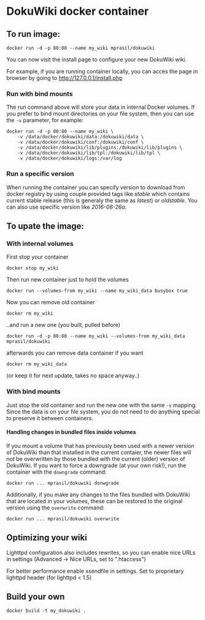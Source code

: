 DokuWiki docker container
=========================


To run image:
-------------

	docker run -d -p 80:80 --name my_wiki mprasil/dokuwiki 

You can now visit the install page to configure your new DokuWiki wiki.

For example, if you are running container locally, you can acces the page 
in browser by going to http://127.0.0.1/install.php

### Run with bind mounts ###

The run command above will store your data in internal Docker volumes. If you prefer to bind mount directories on your file system, then you can use the `-v` parameter, for example:

    docker run -d -p 80:80 --name my_wiki \
        -v /data/docker/dokuwiki/data:/dokuwiki/data \
        -v /data/docker/dokuwiki/conf:/dokuwiki/conf \
        -v /data/docker/dokuwiki/lib/plugins:/dokuwiki/lib/plugins \
        -v /data/docker/dokuwiki/lib/tpl:/dokuwiki/lib/tpl \
        -v /data/docker/dokuwiki/logs:/var/log

### Run a specific version ###

When running the container you can specify version to download from docker registry by using couple provided tags like *stable* which contains current stable release (this is generaly the same as *latest*) or *oldstable*. You can also use specific version like *2016-06-26a*.


To upate the image:
-------------------

### With internal volumes ###

First stop your container

	docker stop my_wiki

Then run new container just to hold the volumes

	docker run --volumes-from my_wiki --name my_wiki_data busybox true

Now you can remove old container

	docker rm my_wiki

..and run a new one (you built, pulled before)

	docker run -d -p 80:80 --name my_wiki --volumes-from my_wiki_data mprasil/dokuwiki 

afterwards you can remove data container if you want

	docker rm my_wiki_data

(or keep it for next update, takes no space anyway..)

### With bind mounts ###

Just stop the old container and run the new one with the same `-v` mapping. Since the data is on your file system, you do not need to do anything special to preserve it between containers.

#### Handling changes in bundled files inside volumes ####

If you mount a volume that has previously been used with a newer version of DokuWiki than that installed in the current contaier, the newer files will _not_ be overwritten by those bundled with the current (older) version of DokuWiki. If you want to force a downgrade (at your own risk!), run the container with the `downgrade` command:

    docker run ... mprasil/dokuwiki donwgrade

Additionally, if you make any changes to the files bundled with DokuWiki that are located in your volumes, these can be restored to the original version using the `overwrite` command:

    docker run ... mprasil/dokuwiki overwrite

Optimizing your wiki
--------------------

Lighttpd configuration also includes rewrites, so you can enable 
nice URLs in settings (Advanced -> Nice URLs, set to ".htaccess")

For better performance enable xsendfile in settings.
Set to proprietary lighttpd header (for lighttpd < 1.5)

Build your own
--------------

	docker build -t my_dokuwiki .

